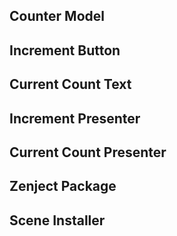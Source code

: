 ## Counter Model

## Increment Button

## Current Count Text

## Increment Presenter

## Current Count Presenter

## Zenject Package

## Scene Installer
